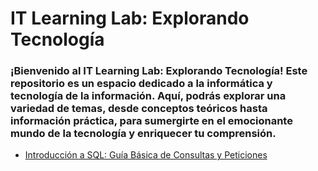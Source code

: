 # IT Learning Lab: Explorando Tecnología

### ¡Bienvenido al IT Learning Lab: Explorando Tecnología! Este repositorio es un espacio dedicado a la informática y tecnología de la información. Aquí, podrás explorar una variedad de temas, desde conceptos teóricos hasta información práctica, para sumergirte en el emocionante mundo de la tecnología y enriquecer tu comprensión.

+ [Introducción a SQL: Guía Básica de Consultas y Peticiones](https://github.com/KIRIL13POK/ItLearningLab_ExplorandoTecnologia/blob/main/Introducci%C3%B3nSQL_Gu%C3%ADaB%C3%A1sica%20_ConsultasPeticiones.md)
